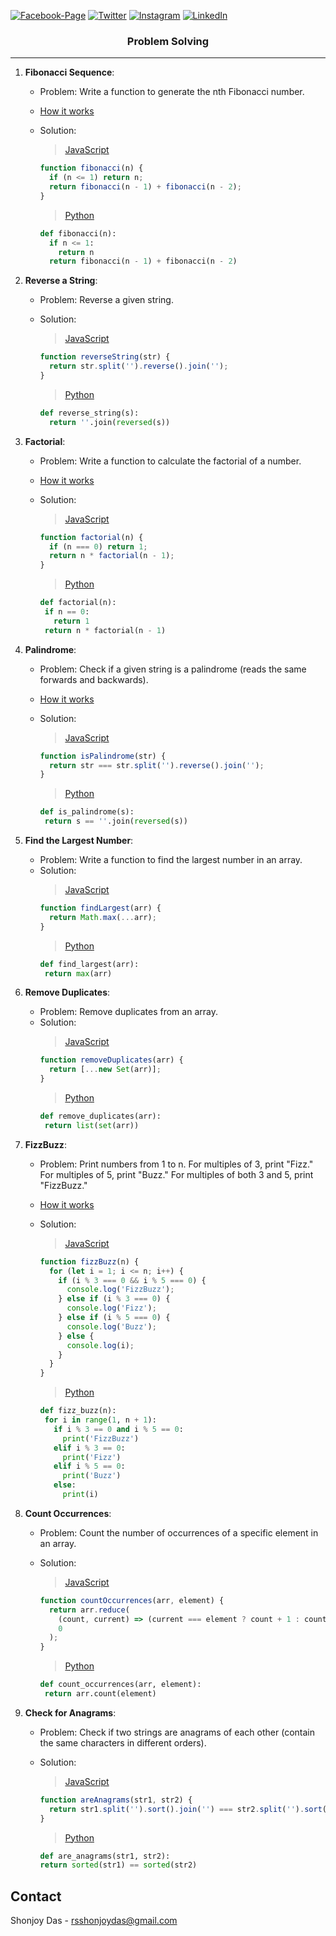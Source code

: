 [![Facebook-Page][facebook-shield]][facebook-url]
[![Twitter][twitter-shield]][twitter-url]
[![Instagram][instagram-shield]][instagram-url]
[![LinkedIn][linkedin-shield]][linkedin-url]

<p align="center">
  <h3 align="center">Problem Solving</h3>
</p>

---

1. **Fibonacci Sequence**:

   - Problem: Write a function to generate the nth Fibonacci number.
   - [How it works](./how-it-work/fibonacci.md)
   - Solution:

     > [JavaScript](https://replit.com/@rsshonjoydas/Fibonacci-Sequence-JavaScript)

     ```javascript
     function fibonacci(n) {
       if (n <= 1) return n;
       return fibonacci(n - 1) + fibonacci(n - 2);
     }
     ```

     > [Python](https://replit.com/@rsshonjoydas/Fibonacci-Sequence-Python)

     ```python
     def fibonacci(n):
       if n <= 1:
         return n
       return fibonacci(n - 1) + fibonacci(n - 2)
     ```

2. **Reverse a String**:

   - Problem: Reverse a given string.
   - Solution:

     > [JavaScript](https://replit.com/@rsshonjoydas/Reverse-a-String-JavaScript)

     ```javascript
     function reverseString(str) {
       return str.split('').reverse().join('');
     }
     ```

     > [Python](https://replit.com/@rsshonjoydas/Reverse-a-String-Python)

     ```python
     def reverse_string(s):
       return ''.join(reversed(s))
     ```

3. **Factorial**:

   - Problem: Write a function to calculate the factorial of a number.
   - [How it works](./how-it-work/factorial.md)
   - Solution:

     > [JavaScript](https://replit.com/@rsshonjoydas/Factorial-JavaScript)

     ```javascript
     function factorial(n) {
       if (n === 0) return 1;
       return n * factorial(n - 1);
     }
     ```

     > [Python](https://replit.com/@rsshonjoydas/Factorial-Python)

     ```python
     def factorial(n):
      if n == 0:
        return 1
      return n * factorial(n - 1)
     ```

4. **Palindrome**:

   - Problem: Check if a given string is a palindrome (reads the same forwards and backwards).
   - [How it works](./how-it-work/palindrome.md)
   - Solution:

     > [JavaScript](https://replit.com/@rsshonjoydas/Palindrome-JavaScript)

     ```javascript
     function isPalindrome(str) {
       return str === str.split('').reverse().join('');
     }
     ```

     > [Python](https://replit.com/@rsshonjoydas/Palindrome-Python)

     ```python
     def is_palindrome(s):
      return s == ''.join(reversed(s))
     ```

5. **Find the Largest Number**:

   - Problem: Write a function to find the largest number in an array.
   - Solution:
     > [JavaScript](https://replit.com/@rsshonjoydas/Find-the-Largest-Number-JavaScript)
     ```javascript
     function findLargest(arr) {
       return Math.max(...arr);
     }
     ```
     > [Python](https://replit.com/@rsshonjoydas/Find-the-Largest-Number-Python)
     ```python
     def find_largest(arr):
      return max(arr)
     ```

6. **Remove Duplicates**:

   - Problem: Remove duplicates from an array.
   - Solution:
     > [JavaScript](https://replit.com/@rsshonjoydas/Remove-Duplicates-JavaScript)
     ```javascript
     function removeDuplicates(arr) {
       return [...new Set(arr)];
     }
     ```
     > [Python](https://replit.com/@rsshonjoydas/Remove-Duplicates-Python)
     ```python
     def remove_duplicates(arr):
      return list(set(arr))
     ```

7. **FizzBuzz**:

   - Problem: Print numbers from 1 to n. For multiples of 3, print "Fizz." For multiples of 5, print "Buzz." For multiples of both 3 and 5, print "FizzBuzz."
   - [How it works](./how-it-work/fizzbuzz.md)
   - Solution:

     > [JavaScript](https://replit.com/@rsshonjoydas/FizzBuzz-JavaScript)

     ```javascript
     function fizzBuzz(n) {
       for (let i = 1; i <= n; i++) {
         if (i % 3 === 0 && i % 5 === 0) {
           console.log('FizzBuzz');
         } else if (i % 3 === 0) {
           console.log('Fizz');
         } else if (i % 5 === 0) {
           console.log('Buzz');
         } else {
           console.log(i);
         }
       }
     }
     ```

     > [Python](https://replit.com/@rsshonjoydas/FizzBuzz-Python)

     ```python
     def fizz_buzz(n):
      for i in range(1, n + 1):
        if i % 3 == 0 and i % 5 == 0:
          print('FizzBuzz')
        elif i % 3 == 0:
          print('Fizz')
        elif i % 5 == 0:
          print('Buzz')
        else:
          print(i)
     ```

8. **Count Occurrences**:

   - Problem: Count the number of occurrences of a specific element in an array.
   - Solution:

     > [JavaScript](https://replit.com/@rsshonjoydas/Count-Occurrences-JavaScript)

     ```javascript
     function countOccurrences(arr, element) {
       return arr.reduce(
         (count, current) => (current === element ? count + 1 : count),
         0
       );
     }
     ```

     > [Python](https://replit.com/@rsshonjoydas/Count-Occurrences-Python)

     ```python
     def count_occurrences(arr, element):
      return arr.count(element)
     ```

9. **Check for Anagrams**:

   - Problem: Check if two strings are anagrams of each other (contain the same characters in different orders).
   - Solution:

     > [JavaScript](https://replit.com/@rsshonjoydas/Check-for-Anagrams-JavaScript)

     ```javascript
     function areAnagrams(str1, str2) {
       return str1.split('').sort().join('') === str2.split('').sort().join('');
     }
     ```

     > [Python](https://replit.com/@rsshonjoydas/Check-for-Anagrams-Python)

     ```python
     def are_anagrams(str1, str2):
     return sorted(str1) == sorted(str2)

     ```

<!-- CONTACT -->

## Contact

Shonjoy Das - [rsshonjoydas@gmail.com](mailto:rsshonjoydas@gmail.com)

<!-- MARKDOWN LINKS & IMAGES -->

[facebook-shield]: https://img.shields.io/badge/-Facebook-black.svg?style=flat-square&logo=facebook&color=555&logoColor
[facebook-url]: https://facebook.com/rsshonjoydas
[twitter-shield]: https://img.shields.io/badge/-Twitter-black.svg?style=flat-square&logo=twitter&color=555&logoColor
[twitter-url]: https://twitter.com/rsshonjoydas
[instagram-shield]: https://img.shields.io/badge/-Instagram-black.svg?style=flat-square&logo=instagram&color=555&logoColor
[instagram-url]: https://instagram.com/rsshonjoydas
[linkedin-shield]: https://img.shields.io/badge/-LinkedIn-black.svg?style=flat-square&logo=linkedin&colorB
[linkedin-url]: https://linkedin.com/in/rsshonjoydas
